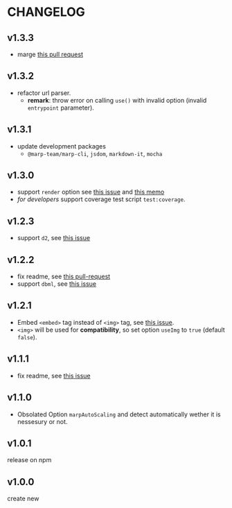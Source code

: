 # CHANGELOG

## v1.3.3

* marge [this pull request](https://github.com/kazumatu981/markdown-it-kroki/pull/16)

## v1.3.2

* refactor url parser.
  * **remark**: throw error on calling `use()` with invalid option (invalid `entrypoint` parameter).

## v1.3.1

* update development packages
  * `@marp-team/marp-cli`, `jsdom`, `markdown-it`, `mocha`

## v1.3.0

* support `render` option see [this issue](https://github.com/kazumatu981/markdown-it-kroki/issues/4) and [this memo](memo/howToWriteRender.md)
* *for developers* support coverage test script `test:coverage`.

## v1.2.3

* support `d2`, see [this issue](https://github.com/kazumatu981/markdown-it-kroki/issues/8)

## v1.2.2

* fix readme, see [this pull-request](https://github.com/kazumatu981/markdown-it-kroki/pull/6)
* support `dbml`, see [this issue](https://github.com/kazumatu981/markdown-it-kroki/issues/5)

## v1.2.1

* Embed `<embed>` tag instead of `<img>` tag, see [this issue](https://github.com/kazumatu981/markdown-it-kroki/issues/2).
* `<img>` will be used for **compatibility**, so set option `useImg` to `true` (default `false`).

## v1.1.1

* fix readme, see [this issue](https://github.com/kazumatu981/markdown-it-kroki/issues/1)

## v1.1.0

* Obsolated Option `marpAutoScaling` and detect automatically wether it is nessesury or not.

## v1.0.1

release on npm

## v1.0.0

create new
